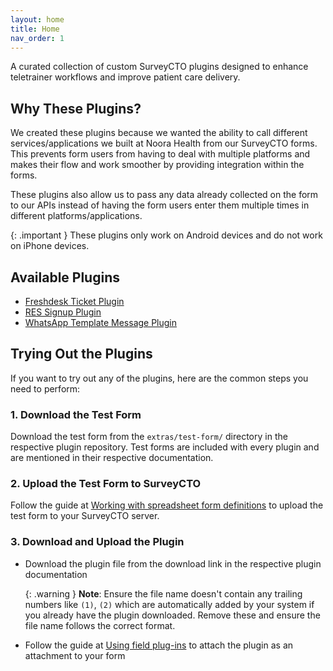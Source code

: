 ```yaml
---
layout: home
title: Home
nav_order: 1
---
```


A curated collection of custom SurveyCTO plugins designed to enhance teletrainer workflows and improve patient care delivery.

## Why These Plugins?

We created these plugins because we wanted the ability to call different services/applications we built at Noora Health from our SurveyCTO forms. This prevents form users from having to deal with multiple platforms and makes their flow and work smoother by providing integration within the forms.

These plugins also allow us to pass any data already collected on the form to our APIs instead of having the form users enter them multiple times in different platforms/applications.

{: .important }
These plugins only work on Android devices and do not work on iPhone devices.

## Available Plugins

- [Freshdesk Ticket Plugin](fd-ticket-plugin/README.md)
- [RES Signup Plugin](res-signup-plugin/README.md)
- [WhatsApp Template Message Plugin](wa-message-plugin/README.md)

## Trying Out the Plugins

If you want to try out any of the plugins, here are the common steps you need to perform:

### 1. Download the Test Form

Download the test form from the `extras/test-form/` directory in the respective plugin repository. Test forms are included with every plugin and are mentioned in their respective documentation.

### 2. Upload the Test Form to SurveyCTO

Follow the guide at [Working with spreadsheet form definitions](https://support.surveycto.com/hc/en-us/articles/4613295552275-Working-with-spreadsheet-form-definitions-1-Creating-and-uploading#2) to upload the test form to your SurveyCTO server.

### 3. Download and Upload the Plugin

- Download the plugin file from the download link in the respective plugin documentation

  {: .warning }
  **Note**: Ensure the file name doesn't contain any trailing numbers like `(1)`, `(2)` which are automatically added by your system if you already have the plugin downloaded. Remove these and ensure the file name follows the correct format.

- Follow the guide at [Using field plug-ins](https://docs.surveycto.com/02-designing-forms/03-advanced-topics/06.using-field-plug-ins.html) to attach the plugin as an attachment to your form
